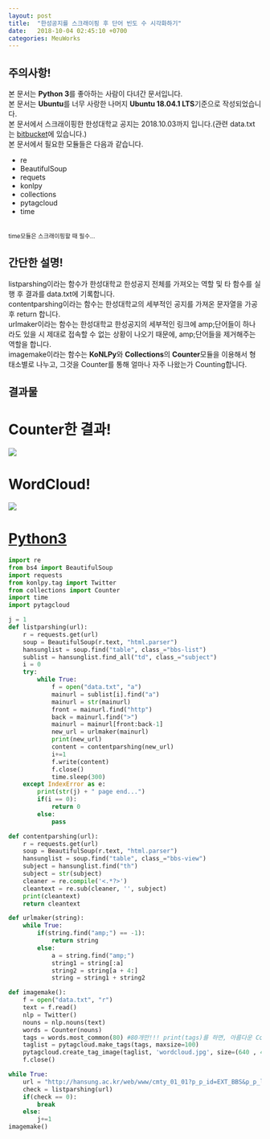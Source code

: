 ```yaml
---
layout: post
title:  "한성공지를 스크래이핑 후 단어 빈도 수 시각화하기"
date:   2018-10-04 02:45:10 +0700
categories: MeuWorks
---
```


## 주의사항!
본 문서는 <b>Python 3</b>를 좋아하는 사람이 다녀간 문서입니다.<br>
본 문서는 <b>Ubuntu</b>를 너무 사랑한 나머지 <b>Ubuntu 18.04.1 LTS</b>기준으로 작성되었습니다.<br>
본 문서에서 스크래이핑한 한성대학교 공지는 2018.10.03까지 입니다.(관련 data.txt는 <a href="https://bitbucket.org/hong9802/crawling_wordcloud/src/master/data.txt">bitbucket</a>에 있습니다.)<br>
본 문서에서 필요한 모듈들은 다음과 같습니다.<br>
* re
* BeautifulSoup
* requets
* konlpy
* collections
* pytagcloud
* time
<br>
<sub>time모듈은 스크래이핑할 때 필수...</sub>
<br>

## 간단한 설명!
listparshing이라는 함수가 한성대학교 한성공지 전체를 가져오는 역할 및 타 함수를 실행 후 결과를 data.txt에 기록합니다.<br>
contentparshing이라는 함수는 한성대학교의 세부적인 공지를 가져온 문자열을 가공 후 return 합니다.<br>
urlmaker이라는 함수는 한성대학교 한성공지의 세부적인 링크에 amp;단어들이 하나라도 있을 시 제대로 접속할 수 없는 상황이 나오기 때문에, amp;단어들을 제거해주는 역할을 합니다.<br>
imagemake이라는 함수는 <b>KoNLPy</b>와 <b>Collections</b>의 <b>Counter</b>모듈을 이용해서 형태소별로 나누고, 그것을 Counter를 통해 얼마나 자주 나왔는가 Counting합니다.<br>


## 결과물
# Counter한 결과!
<img src="https://bitbucket.org/hong9802/crawling_wordcloud/raw/77b8b9314d38b6bfd4afdeddf60c03a3bfdd491f/Counter.png"><br>
# WordCloud!
<img src="https://bitbucket.org/hong9802/crawling_wordcloud/raw/3ad355e3b70b209de4709d31f91fec8bb7dc5aa3/wordcloud.jpg"><br>
# <a href="https://bitbucket.org/hong9802/crawling_wordcloud/src/master/main.py">Python3</a>
```py
import re
from bs4 import BeautifulSoup
import requests
from konlpy.tag import Twitter
from collections import Counter
import time
import pytagcloud

j = 1
def listparshing(url):
    r = requests.get(url)
    soup = BeautifulSoup(r.text, "html.parser")
    hansunglist = soup.find("table", class_="bbs-list")
    sublist = hansunglist.find_all("td", class_="subject")
    i = 0
    try:
        while True:
            f = open("data.txt", "a")
            mainurl = sublist[i].find("a")
            mainurl = str(mainurl)
            front = mainurl.find("http")
            back = mainurl.find(">")
            mainurl = mainurl[front:back-1]
            new_url = urlmaker(mainurl)
            print(new_url)
            content = contentparshing(new_url)
            i+=1
            f.write(content)
            f.close()
            time.sleep(300)
    except IndexError as e:
        print(str(j) + " page end...") 
        if(i == 0):
            return 0
        else:
            pass

def contentparshing(url):
    r = requests.get(url)
    soup = BeautifulSoup(r.text, "html.parser")
    hansunglist = soup.find("table", class_="bbs-view")
    subject = hansunglist.find("th")
    subject = str(subject)
    cleaner = re.compile('<.*?>')
    cleantext = re.sub(cleaner, '', subject)
    print(cleantext)
    return cleantext

def urlmaker(string):
    while True:
        if(string.find("amp;") == -1):
            return string
        else:
            a = string.find("amp;")
            string1 = string[:a]
            string2 = string[a + 4:]
            string = string1 + string2

def imagemake():
    f = open("data.txt", "r")
    text = f.read()
    nlp = Twitter()
    nouns = nlp.nouns(text)
    words = Counter(nouns)
    tags = words.most_common(80) #80개만!!! print(tags)를 하면, 아름다운 Counting이...
    taglist = pytagcloud.make_tags(tags, maxsize=100)
    pytagcloud.create_tag_image(taglist, 'wordcloud.jpg', size=(640 , 480), fontname='Korean', rectangular=True)
    f.close()

while True:
    url = "http://hansung.ac.kr/web/www/cmty_01_01?p_p_id=EXT_BBS&p_p_lifecycle=0&p_p_state=normal&p_p_mode=view&p_p_col_id=column-1&p_p_col_pos=1&p_p_col_count=3&_EXT_BBS_struts_action=%2Fext%2Fbbs%2Fview&_EXT_BBS_sCategory=&_EXT_BBS_sKeyType=&_EXT_BBS_sKeyword=&_EXT_BBS_curPage=" + str(j)
    check = listparshing(url)
    if(check == 0):
        break
    else:
        j+=1
imagemake()
```

